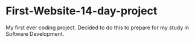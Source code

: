 # First-Website-14-day-project
My first ever coding project. Decided to do this to prepare for my study in Software Development.
